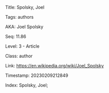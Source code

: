 Title:  Spolsky, Joel

Tags:   authors

AKA:    Joel Spolsky

Seq:    11.86

Level:  3 - Article

Class:  author

Link:   https://en.wikipedia.org/wiki/Joel_Spolsky

Timestamp: 20230209212849

Index:  Spolsky, Joel; 
